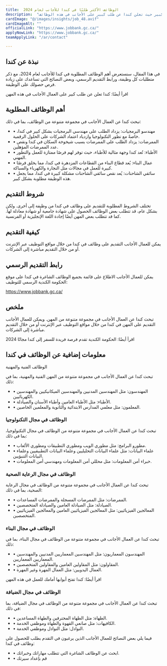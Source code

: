 ```yaml
---
title:  الوظائف الأكثر طلبًا في كندا للأجانب لعام 2024 
description:  "فرصة ذهبية من الحكومة الكندية للسفر إلى كندا وراتب شهري كبير حيث تعلن كندا عن طلب كبير على الأجانب في هذه الوظائف" 
cardImage: "@/images/insights/job_48.avif" 
cardImageAlt: "" 
officialLink: "https://www.jobbank.gc.ca/" 
applyNowLink: "https://www.jobbank.gc.ca/" 
teamApplyLink: "/ar/contact"

---
```


## نبذة عن كندا

في هذا المقال، سنستعرض أهم الوظائف المطلوبة في كندا للأجانب لعام 2024، مع ذكر متطلبات كل وظيفة، ورابط التقديم الرسمي، وبعض النصائح التي تساعدك على زيادة فرص حصولك على الوظيفة.

اقرأ أيضًا: كندا تعلن عن طلب كبير على العمال الأجانب في هذه المهن

## أهم الوظائف المطلوبة

تبحث كندا عن العمال الأجانب في مجموعة متنوعة من الوظائف، بما في ذلك:

- • مهندسو البرمجيات: يزداد الطلب على مهندسي البرمجيات بشكل كبير في كندا، خاصةً مع تطور التكنولوجيا وازدياد اعتماد الشركات على الحلول الرقمية.
- • الممرضات: يزداد الطلب على الممرضات بسبب شيخوخة السكان في كندا ونقص عدد الممرضات المؤهلين.
- • الأطباء: تُعد كندا وجهة مثالية للأطباء، حيث توفر لهم فرصًا ممتازة للعمل والتطور المهني.
- • عمال البناء: يُعد قطاع البناء من القطاعات المزدهرة في كندا، مما يخلق فرصًا كبيرة للعمل في مجالات مثل النجارة والكهرباء والسباكة.
- • سائقي الشاحنات: يُعد نقص سائقي الشاحنات مشكلة كبيرة في كندا، مما يجعل هذه الوظيفة مطلوبة بشكل كبير.

## شروط التقديم

تختلف الشروط المطلوبة للتقديم على وظائف في كندا من وظيفة إلى أخرى. ولكن بشكل عام، قد تتطلب بعض الوظائف الحصول على شهادة جامعية أو شهادة معادلة لها. كما قد تتطلب بعض المهن أيضًا إجادة اللغة الإنجليزية أو الفرنسية.

## كيفية التقديم

يمكن للعمال الأجانب التقديم على وظائف في كندا من خلال مواقع التوظيف عبر الإنترنت أو من خلال التقديم مباشرة إلى الشركات.

## رابط التقديم الرسمي

يمكن للعمال الأجانب الاطلاع على قائمة بجميع الوظائف الشاغرة في كندا على موقع الحكومة الكندية الرسمي للتوظيف:

https://www.jobbank.gc.ca/

## ملخص

تبحث كندا عن العمال الأجانب في مجموعة متنوعة من المهن. ويمكن للعمال الأجانب التقديم على المهن في كندا من خلال مواقع التوظيف عبر الإنترنت أو من خلال التقديم مباشرة إلى الشركات.

اقرأ أيضًا: الحكومة الكندية تقدم فرصة فريدة للسفر إلى كندا مجانًا 2024

## معلومات إضافية عن الوظائف في كندا

الوظائف الفنية والمهنية

تبحث كندا عن العمال الأجانب في مجموعة متنوعة من المهن الفنية والمهنية، بما في ذلك:

- • المهندسون: مثل المهندسين المدنيين والمهندسين الميكانيكيين والمهندسين الكهربائيين.
- • الأطباء: مثل الأطباء العامين وأطباء الأسنان والصيادلة.
- • المعلمون: مثل معلمي المدارس الابتدائية والثانوية والمعلمين الخاصين.

### الوظائف في مجال التكنولوجيا

تبحث كندا عن العمال الأجانب في مجموعة متنوعة من الوظائف في مجال التكنولوجيا، بما في ذلك:

- • مطورو البرامج: مثل مطوري الويب ومطوري التطبيقات ومطوري الألعاب.
- • علماء البيانات: مثل علماء البيانات التحليليين وعلماء البيانات التطبيقيين وعلماء البيانات التنبؤيين.
- • خبراء أمن المعلومات: مثل محللي أمن المعلومات ومهندسي أمن المعلومات.

### الوظائف في مجال الرعاية الصحية

تبحث كندا عن العمال الأجانب في مجموعة متنوعة من الوظائف في مجال الرعاية الصحية، بما في ذلك:

- • الممرضات: مثل الممرضات المسجلة والممرضات المساعدات.
- • الصيادلة: مثل الصيادلة العامين والصيادلة المتخصصين.
- • المعالجين الفيزيائيين: مثل المعالجين الفيزيائيين العامين والمعالجين الفيزيائيين المتخصصين.

### الوظائف في مجال البناء

تبحث كندا عن العمال الأجانب في مجموعة متنوعة من الوظائف في مجال البناء، بما في ذلك:

- • المهندسون المعماريون: مثل المهندسين المعماريين المدنيين والمهندسين المعماريين المعماريين.
- • المقاولون: مثل المقاولين العامين والمقاولين المتخصصين.
- • العمال اليدويين: مثل العمال المهرة وغير المهرة.

اقرأ أيضًا: كندا تفتح أبوابها أمامك للعمل في هذه المهن

### الوظائف في مجال الضيافة

تبحث كندا عن العمال الأجانب في مجموعة متنوعة من الوظائف في مجال الضيافة، بما في ذلك:

- • الطهاة: مثل الطهاة المحترفين والطهاة المساعدين.
- • الكافيهات: مثل صانعي القهوة والطهاة وموظفي الخدمة.
- • النوادل: مثل النوادل وموظفي الخدمة.

فيما يلي بعض النصائح للعمال الأجانب الذين يرغبون في التقدم بطلب للحصول على وظائف في كندا:

- • ابحث عن الوظائف الشاغرة التي تتطلب مهاراتك وخبراتك.
- • قم بإعداد سيرتك

